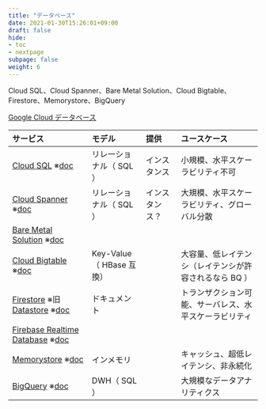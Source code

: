 ```yaml
---
title: "データベース"
date: 2021-01-30T15:26:01+09:00
draft: false
hide:
- toc
- nextpage
subpage: false
weight: 6
---
```


Cloud SQL、Cloud Spanner、Bare Metal Solution、Cloud Bigtable、Firestore、Memorystore、BigQuery

<!--more-->

[Google Cloud データベース](https://cloud.google.com/products/databases)

|サービス|モデル|提供|ユースケース|
|:---|:---|:---|:---|
|[Cloud SQL](./cloud-sql) ※[doc](https://cloud.google.com/sql/docs)|リレーショナル（ SQL ）|インスタンス|小規模、水平スケーラビリティ不可|
|[Cloud Spanner](./cloud-spanner) ※[doc](https://cloud.google.com/spanner/docs)|リレーショナル（ SQL ）|インスタンス？|大規模、水平スケーラビリティ、グローバル分散|
|[Bare Metal Solution](./bare-metal-solution) ※[doc](https://cloud.google.com/bare-metal/docs)||||
|[Cloud Bigtable](./cloud-bigtable) ※[doc](https://cloud.google.com/bigtable/docs)|Key-Value（ HBase 互換）||大容量、低レイテンシ（レイテンシが許容されるなら BQ ）|
|[Firestore](./firestore) ※旧 [Datastore](https://cloud.google.com/datastore/docs?hl=ja) ※[doc](https://cloud.google.com/firestore/docs)|ドキュメント||トランザクション可能、サーバレス、水平スケーラビリティ|
|[Firebase Realtime Database](./firebase-realtime-database) ※[doc](https://firebase.google.com/products/realtime-database/)||||
|[Memorystore](./memorystore) ※[doc](https://cloud.google.com/memorystore/docs)|インメモリ||キャッシュ、超低レイテンシ、非永続化|
|[BigQuery](./bigquery) ※[doc](https://cloud.google.com/bigquery/docs?hl=ja)|DWH（ SQL ）||大規模なデータアナリティクス|
